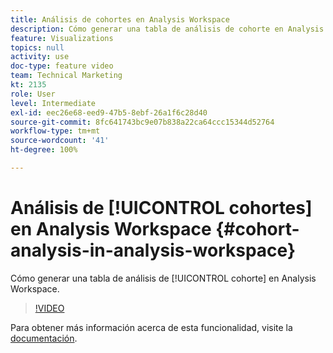 ```yaml
---
title: Análisis de cohortes en Analysis Workspace
description: Cómo generar una tabla de análisis de cohorte en Analysis Workspace.
feature: Visualizations
topics: null
activity: use
doc-type: feature video
team: Technical Marketing
kt: 2135
role: User
level: Intermediate
exl-id: eec26e68-eed9-47b5-8ebf-26a1f6c28d40
source-git-commit: 8fc641743bc9e07b838a22ca64ccc15344d52764
workflow-type: tm+mt
source-wordcount: '41'
ht-degree: 100%

---
```


# Análisis de [!UICONTROL cohortes] en Analysis Workspace {#cohort-analysis-in-analysis-workspace}

Cómo generar una tabla de análisis de [!UICONTROL cohorte] en Analysis Workspace.

>[!VIDEO](https://video.tv.adobe.com/v/23990/?quality=12&learn=on)

Para obtener más información acerca de esta funcionalidad, visite la [documentación](https://experienceleague.adobe.com/docs/analytics/analyze/analysis-workspace/visualizations/cohort-table/cohort-analysis.html?lang=es).
